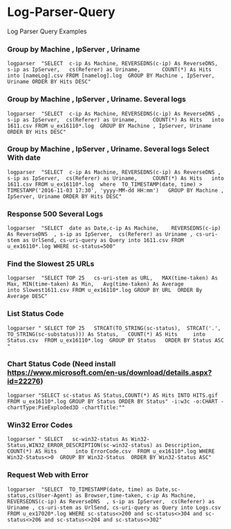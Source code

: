 # Log-Parser-Query
Log Parser Query Examples

###  Group by Machine , IpServer , Uriname 
```
logparser  "SELECT  c-ip As Machine, REVERSEDNS(c-ip) As ReverseDNS, s-ip as IpServer,   cs(Referer) as Uriname,       COUNT(*) As Hits   into [nameLog].csv FROM [namelog].log  GROUP BY Machine , IpServer, Uriname ORDER BY Hits DESC" 
```

###  Group by Machine , IpServer , Uriname. Several logs
```
logparser  "SELECT  c-ip As Machine, REVERSEDNS(c-ip) As ReverseDNS , s-ip as IpServer,  cs(Referer) as Uriname,     COUNT(*) As Hits   into 1611.csv FROM u_ex16110*.log  GROUP BY Machine , IpServer, Uriname ORDER BY Hits DESC"  
```

###  Group by Machine , IpServer , Uriname. Several logs Select With date
```
logparser  "SELECT  c-ip As Machine, REVERSEDNS(c-ip) As ReverseDNS , s-ip as IpServer,  cs(Referer) as Uriname,     COUNT(*) As Hits   into 1611.csv FROM u_ex16110*.log  where  TO_TIMESTAMP(date, time) > TIMESTAMP('2016-11-03 17:30', 'yyyy-MM-dd HH:mm')   GROUP BY Machine , IpServer, Uriname ORDER BY Hits DESC"  
```
###  Response 500 Several Logs
```
logparser  "SELECT  date as Date,c-ip As Machine,    REVERSEDNS(c-ip) As ReverseDNS  , s-ip as IpServer,  cs(Referer) as Uriname , cs-uri-stem as UrlSend, cs-uri-query as Query into 1611.csv FROM u_ex16110*.log WHERE sc-status=500"  
```
###  Find the Slowest 25 URLs 
```
logparser  "SELECT TOP 25   cs-uri-stem as URL,   MAX(time-taken) As Max, MIN(time-taken) As Min,   Avg(time-taken) As Average           into Slowest1611.csv FROM u_ex16110*.log GROUP BY URL  ORDER By Average DESC" 
```
###  List Status Code
```
logparser " SELECT TOP 25   STRCAT(TO_STRING(sc-status),  STRCAT('.', TO_STRING(sc-substatus))) As Status,   COUNT(*) AS Hits     into Status.csv  FROM u_ex16110*.log  GROUP BY Status   ORDER BY Status ASC "
```
###  Chart Status Code (Need install https://www.microsoft.com/en-us/download/details.aspx?id=22276)
```
logparser "SELECT sc-status AS Status,COUNT(*) AS Hits INTO HITS.gif  FROM u_ex16110*.log GROUP BY Status ORDER BY Status" -i:w3c -o:CHART -chartType:PieExploded3D -chartTitle:""
```

###   Win32 Error Codes
```
logparser " SELECT   sc-win32-status As Win32-Status,WIN32_ERROR_DESCRIPTION(sc-win32-status) as Description,   COUNT(*) AS Hits      into ErrorCode.csv  FROM u_ex16110*.log WHERE Win32-Status<>0  GROUP BY Win32-Status  ORDER BY Win32-Status ASC" 
```

### Request Web with Error
```
logparser  "SELECT  TO_TIMESTAMP(date, time) as Date,sc-status,cs(User-Agent) as Browser,time-taken, c-ip As Machine,    REVERSEDNS(c-ip) As ReverseDNS  , s-ip as IpServer,  cs(Referer) as Uriname , cs-uri-stem as UrlSend, cs-uri-query as Query into Logs.csv FROM u_ex17020*.log WHERE sc-status<>200 and sc-status<>304 and sc-status<>206 and sc-status<>204 and sc-status<>302" 
```
